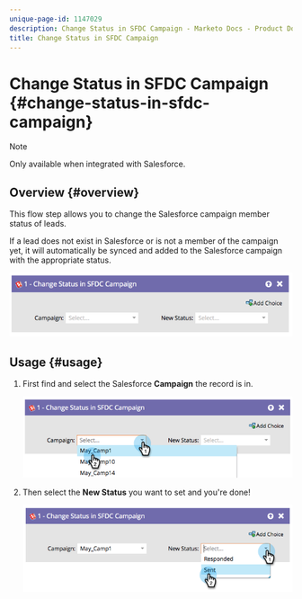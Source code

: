 ```yaml
---
unique-page-id: 1147029
description: Change Status in SFDC Campaign - Marketo Docs - Product Documentation
title: Change Status in SFDC Campaign
---
```


# Change Status in SFDC Campaign {#change-status-in-sfdc-campaign}

>[!NOTE]
>
>Only available when integrated with Salesforce.

## Overview {#overview}

This flow step allows you to change the Salesforce campaign member status of leads.

If a lead does not exist in Salesforce or is not a member of the campaign yet, it will automatically be synced and added to the Salesforce campaign with the appropriate status.

![](assets/image2014-9-22-15-3a13-3a54.png)

## Usage {#usage}

1. First find and select the Salesforce **Campaign** the record is in.

   ![](assets/image2014-9-22-15-3a13-3a58.png)

1. Then select the **New Status** you want to set and you're done!

   ![](assets/image2014-9-22-15-3a14-3a0.png)
